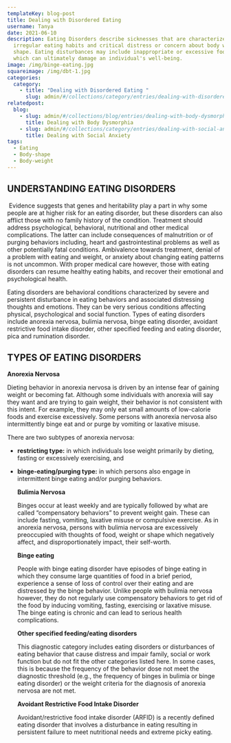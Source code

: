 ```yaml
---
templateKey: blog-post
title: Dealing with Disordered Eating
username: Tanya
date: 2021-06-10
description: Eating Disorders describe sicknesses that are characterized by
  irregular eating habits and critical distress or concern about body weight or
  shape. Eating disturbances may include inappropriate or excessive food intake
  which can ultimately damage an individual's well-being.
image: /img/binge-eating.jpg
squareimage: /img/dbt-1.jpg
categories:
  category:
    - title: "Dealing with Disordered Eating "
      slug: admin/#/collections/category/entries/dealing-with-disordered-eating
relatedpost:
  blog:
    - slug: admin/#/collections/blog/entries/dealing-with-body-dysmorphia?ref=workflow
      title: Dealing with Body Dysmorphia
    - slug: admin/#/collections/category/entries/dealing-with-social-anxiety?ref=workflow
      title: Dealing with Social Anxiety
tags:
  - Eating
  - Body-shape
  - Body-weight
---
```

<!--StartFragment-->

## **UNDERSTANDING EATING DISORDERS**

 Evidence suggests that genes and heritability play a part in why some people are at higher risk for an eating disorder, but these disorders can also afflict those with no family history of the condition. Treatment should address psychological, behavioral, nutritional and other medical complications. The latter can include consequences of malnutrition or of purging behaviors including, heart and gastrointestinal problems as well as other potentially fatal conditions. Ambivalence towards treatment, denial of a problem with eating and weight, or anxiety about changing eating patterns is not uncommon. With proper medical care however, those with eating disorders can resume healthy eating habits, and recover their emotional and psychological health.

Eating disorders are behavioral conditions characterized by severe and persistent disturbance in eating behaviors and associated distressing thoughts and emotions. They can be very serious conditions affecting physical, psychological and social function. Types of eating disorders include anorexia nervosa, bulimia nervosa, binge eating disorder, avoidant restrictive food intake disorder, other specified feeding and eating disorder, pica and rumination disorder.

## **TYPES OF EATING DISORDERS**

**Anorexia Nervosa**

Dieting behavior in anorexia nervosa is driven by an intense fear of gaining weight or becoming fat. Although some individuals with anorexia will say they want and are trying to gain weight, their behavior is not consistent with this intent. For example, they may only eat small amounts of low-calorie foods and exercise excessively. Some persons with anorexia nervosa also intermittently binge eat and or purge by vomiting or laxative misuse.

There are two subtypes of anorexia nervosa:

* **restricting type:** in which individuals lose weight primarily by dieting, fasting or excessively exercising, and
* **binge-eating/purging type:** in which persons also engage in intermittent binge eating and/or purging behaviors.

  **Bulimia Nervosa**

  Binges occur at least weekly and are typically followed by what are called “compensatory behaviors” to prevent weight gain. These can include fasting, vomiting, laxative misuse or compulsive exercise. As in anorexia nervosa, persons with bulimia nervosa are excessively preoccupied with thoughts of food, weight or shape which negatively affect, and disproportionately impact, their self-worth.

  **Binge eating**

  People with binge eating disorder have episodes of binge eating in which they consume large quantities of food in a brief period, experience a sense of loss of control over their eating and are distressed by the binge behavior. Unlike people with bulimia nervosa however, they do not regularly use compensatory behaviors to get rid of the food by inducing vomiting, fasting, exercising or laxative misuse. The binge eating is chronic and can lead to serious health complications.

  **Other specified feeding/eating disorders**

  This diagnostic category includes eating disorders or disturbances of eating behavior that cause distress and impair family, social or work function but do not fit the other categories listed here. In some cases, this is because the frequency of the behavior dose not meet the diagnostic threshold (e.g., the frequency of binges in bulimia or binge eating disorder) or the weight criteria for the diagnosis of anorexia nervosa are not met.

  **Avoidant Restrictive Food Intake Disorder**

  Avoidant/restrictive food intake disorder (ARFID) is a recently defined eating disorder that involves a disturbance in eating resulting in persistent failure to meet nutritional needs and extreme picky eating. 

  <!--EndFragment-->

  <!--EndFragment-->

  <!--EndFragment-->

  <!--EndFragment-->

<!--EndFragment-->

<!--EndFragment-->